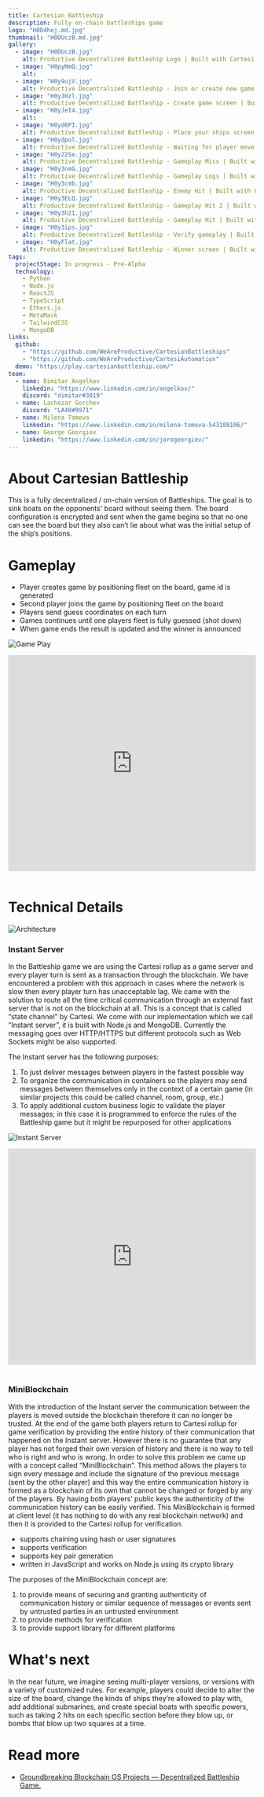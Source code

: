 ```yaml
---
title: Cartesian Battleship
description: Fully on-chain battleships game
logo: "H0D4hej.md.jpg"
thumbnail: "H0DUczB.md.jpg"
gallery:
  - image: "H0DUczB.jpg"
    alt: Productive Decentralized Battleship Logo | Built with Cartesi Rollups
  - image: "H0pyNmQ.jpg"
    alt:
  - image: "H0y9ujV.jpg"
    alt: Productive Decentralized Battleship - Join or create new game screen | Built with Cartesi Rollups
  - image: "H0yJHzl.jpg"
    alt: Productive Decentralized Battleship - Create game screen | Built with Cartesi Rollups
  - image: "H0yJeI4.jpg"
    alt:
  - image: "H0yd6PI.jpg"
    alt: Productive Decentralized Battleship - Place your ships screen | Built with Cartesi Rollups
  - image: "H0ydpol.jpg"
    alt: Productive Decentralized Battleship - Waiting for player move | Built with Cartesi Rollups
  - image: "H0y22Se.jpg"
    alt: Productive Decentralized Battleship - Gameplay Miss | Built with Cartesi Rollups
  - image: "H0y3nmG.jpg"
    alt: Productive Decentralized Battleship - Gameplay Logs | Built with Cartesi Rollups
  - image: "H0y3cmb.jpg"
    alt: Productive Decentralized Battleship - Enemy Hit | Built with Cartesi Rollups
  - image: "H0y3ELQ.jpg"
    alt: Productive Decentralized Battleship - Gameplay Hit 2 | Built with Cartesi Rollups
  - image: "H0y3h21.jpg"
    alt: Productive Decentralized Battleship - Gameplay Hit | Built with Cartesi Rollups
  - image: "H0y3ips.jpg"
    alt: Productive Decentralized Battleship - Verify gameplay | Built with Cartesi Rollups
  - image: "H0yFlat.jpg"
    alt: Productive Decentralized Battleship - Winner screen | Built with Cartesi Rollups
tags:
  projectStage: In progress - Pre-Alpha
  technology:
    - Python
    - Node.js
    - ReactJS
    - TypeScript
    - Ethers.js
    - MetaMask
    - TailwindCSS
    - MongoDB
links:
  github:
    - "https://github.com/WeAreProductive/CartesianBattleships"
    - "https://github.com/WeAreProductive/CartesiAutomation"
  demo: "https://play.cartesianbattleship.com/"
team:
  - name: Dimitar Angelkov
    linkedin: "https://www.linkedin.com/in/angelkov/"
    discord: "dimitar#3019"
  - name: Lachezar Gorchev
    discord: "LA40#9971"
  - name: Milena Tomova
    linkedin: "https://www.linkedin.com/in/milena-tomova-543108106/"
  - name: George Georgiev
    linkedin: "https://www.linkedin.com/in/jorogeorgiev/"
---
```


# About Cartesian Battleship

This is a fully decentralized / on-chain version of Battleships. The goal is to sink boats on the opponents' board without seeing them. The board configuration is encrypted and sent when the game begins so that no one can see the board but they also can’t lie about what was the initial setup of the ship’s positions.

# Gameplay

- Player creates game by positioning fleet on the board, game id is generated
- Second player joins the game by positioning fleet on the board
- Players send guess coordinates on each turn
- Games continues until one players fleet is fully guessed (shot down)
- When game ends the result is updated and the winner is announced

![Game Play](/projects/cartesian-battleship/H0bqu5u.jpg)

<iframe width="100%" height="440" src="https://www.youtube.com/embed/l6TMQuJB53E" title="YouTube video player" frameborder="0" allow="accelerometer; autoplay; clipboard-write; encrypted-media; gyroscope; picture-in-picture; web-share" allowfullscreen></iframe>
<br/>
<br/>

# Technical Details

![Architecture](/projects/cartesian-battleship/H0bqD7e.jpg)

### Instant Server

In the Battleship game we are using the Cartesi rollup as a game server and every player turn is sent as a transaction through the blockchain. We have encountered a problem with this approach in cases where the network is slow then every player turn has unacceptable lag. We came with the solution to route all the time critical communication through an external fast server that is not on the blockchain at all. This is a concept that is called “state channel” by Cartesi. We come with our implementation which we call “Instant server”, it is built with Node.js and MongoDB. Currently the messaging goes over HTTP/HTTPS but different protocols such as Web Sockets might be also supported.

The Instant server has the following purposes:

1. To just deliver messages between players in the fastest possible way
2. To organize the communication in containers so the players may send messages between themselves only in the context of a certain game (in similar projects this could be called channel, room, group, etc.)
3. To apply additional custom business logic to validate the player messages; in this case it is programmed to enforce the rules of the Battleship game but it might be repurposed for other applications

![Instant Server](/projects/cartesian-battleship/H0bBBpa.jpg)

<iframe width="100%" height="440" src="https://www.youtube.com/embed/MjHe7jyyxvA" title="YouTube video player" frameborder="0" allow="accelerometer; autoplay; clipboard-write; encrypted-media; gyroscope; picture-in-picture; web-share" allowfullscreen></iframe>
<br/>
<br/>

### MiniBlockchain

With the introduction of the Instant server the communication between the players is moved outside the blockchain therefore it can no longer be trusted. At the end of the game both players return to Cartesi rollup for game verification by providing the entire history of their communication that happened on the Instant server. However there is no guarantee that any player has not forged their own version of history and there is no way to tell who is right and who is wrong. In order to solve this problem we came up with a concept called “MiniBlockchain”. This method allows the players to sign every message and include the signature of the previous message (sent by the other player) and this way the entire communication history is formed as a blockchain of its own that cannot be changed or forged by any of the players. By having both players’ public keys the authenticity of the communication history can be easily verified. This MiniBlockchain is formed at client level (it has nothing to do with any real blockchain network) and then it is provided to the Cartesi rollup for verification.

- supports chaining using hash or user signatures
- supports verification
- supports key pair generation
- written in JavaScript and works on Node.js using its crypto library

The purposes of the MiniBlockchain concept are:

1. to provide means of securing and granting authenticity of communication history or similar sequence of messages or events sent by untrusted parties in an untrusted environment
2. to provide methods for verification
3. to provide support library for different platforms

# What's next

In the near future, we imagine seeing multi-player versions, or versions with a variety of customized rules. For example, players could decide to alter the size of the board, change the kinds of ships they’re allowed to play with, add additional submarines, and create special boats with specific powers, such as taking 2 hits on each specific section before they blow up, or bombs that blow up two squares at a time.

# Read more

- [Groundbreaking Blockchain OS Projects — Decentralized Battleship Game.](https://medium.com/cartesi/groundbreaking-blockchain-os-projects-decentralized-battleship-game-ba1b81a52e61)
